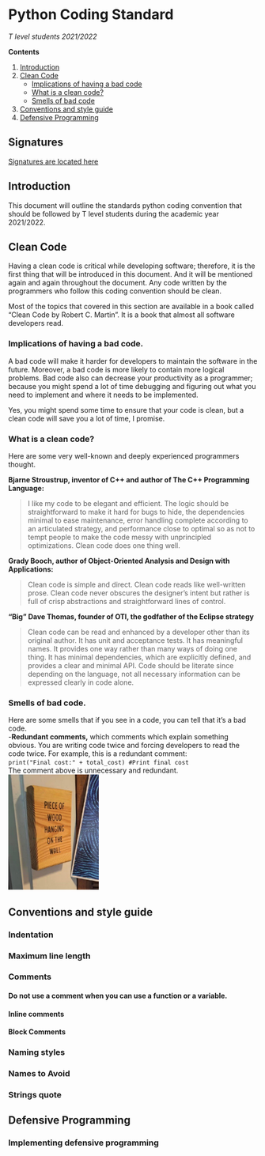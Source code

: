 # Python Coding Standard
*T level students 2021/2022*<br />

**Contents**<br />
1. [Introduction](TLEVEL-2021-22-CodingStandards.md#introduction)<br />
2. [Clean Code](TLEVEL-2021-22-CodingStandards.md#clean-code)<br />
   - [Implications of having a bad code](TLEVEL-2021-22-CodingStandards.md#implications-of-having-a-bad-code)<br />
   - [What is a clean code?](TLEVEL-2021-22-CodingStandards.md#what-is-a-clean-code)<br />
   - [Smells of bad code](TLEVEL-2021-22-CodingStandards.md#smells-of-bad-code)<br />
3. [Conventions and style guide](TLEVEL-2021-22-CodingStandards.md#conventions-and-style-guide)<br />
4. [Defensive Programming](TLEVEL-2021-22-CodingStandards.md#defensive-programming)<br />

## Signatures
[Signatures are located here](standards-signatures.md)

## Introduction
This document will outline the standards python coding convention that should be followed by T level students during the academic year 2021/2022. 

## Clean Code
Having a clean code is critical while developing software; therefore, it is the first thing that will be introduced in this document. And it will be mentioned again and again throughout the document. Any code written by the programmers who follow this coding convention should be clean.

Most of the topics that covered in this section are available in a book called “Clean Code by Robert C. Martin”. It is a book that almost all software developers read. 

### Implications of having a bad code.
A bad code will make it harder for developers to maintain the software in the future. Moreover, a bad code is more likely to contain more logical problems. Bad code also can decrease your productivity as a programmer; because you might spend a lot of time debugging and figuring out what you need to implement and where it needs to be implemented.

Yes, you might spend some time to ensure that your code is clean, but a clean code will save you a lot of time, I promise. 

### What is a clean code?
Here are some very well-known and deeply experienced programmers thought.

**Bjarne Stroustrup, inventor of C++ and author of The C++ Programming Language:**
> I like my code to be elegant and efficient. The logic should be straightforward to make it hard for bugs to hide, the dependencies minimal to ease maintenance, error handling complete according to an articulated strategy, and performance close to optimal so as not to tempt people to make the code messy with unprincipled optimizations. Clean code does one thing well.

**Grady Booch, author of Object-Oriented Analysis and Design with Applications:**
> Clean code is simple and direct. Clean code reads like well-written prose. Clean code never obscures the designer’s intent but rather is full of crisp abstractions and straightforward lines of control.

**“Big” Dave Thomas, founder of OTI, the godfather of the Eclipse strategy**
> Clean code can be read and enhanced by a developer other than its original author. It has unit and acceptance tests. It has meaningful names. It provides one way rather than many ways of doing one thing. It has minimal dependencies, which are explicitly defined, and provides a clear and minimal API. Code should be literate since depending on the language, not all necessary information can be expressed clearly in code alone.

### Smells of bad code.
Here are some smells that if you see in a code, you can tell that it’s a bad code.<br />
-**Redundant comments,** which comments which explain something obvious. You are writing code twice and forcing developers to read the code twice.  For example, this is a redundant comment:<br /> 
 `print("Final cost:" + total_cost) #Print final cost`<br />
The comment above is unnecessary and redundant.
<img src="/image-assests/Wood.jpg" alt="" data-canonical-src="/image-assests/Wood.jpg" width="183" height="233" />


## Conventions and style guide
### Indentation
### Maximum line length
### Comments
#### Do not use a comment when you can use a function or a variable.
#### Inline comments
#### Block Comments
### Naming styles
### Names to Avoid
### Strings quote

## Defensive Programming
### Implementing defensive programming
